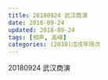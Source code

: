 ```yaml
---
title: 20180924 武汉商演
date: 2018-09-24
updated: 2018-09-24
tags: [相声, 高峰]
categories: (2018)戊戌年场次 
---
```

20180924 武汉商演
